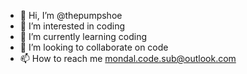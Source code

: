 - 👋 Hi, I’m @thepumpshoe
- 👀 I’m interested in coding
- 🌱 I’m currently learning coding
- 💞️ I’m looking to collaborate on code
- 📫 How to reach me mondal.code.sub@outlook.com

<!---
thepumpshoe/thepumpshoe is a ✨ special ✨ repository because its `README.md` (this file) appears on your GitHub profile.
You can click the Preview link to take a look at your changes.
--->
